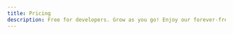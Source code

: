 ```yaml
---
title: Pricing
description: Free for developers. Grow as you go! Enjoy our forever-free plan and a fair and transparent usage-based pricing model when you expand!
---
```

